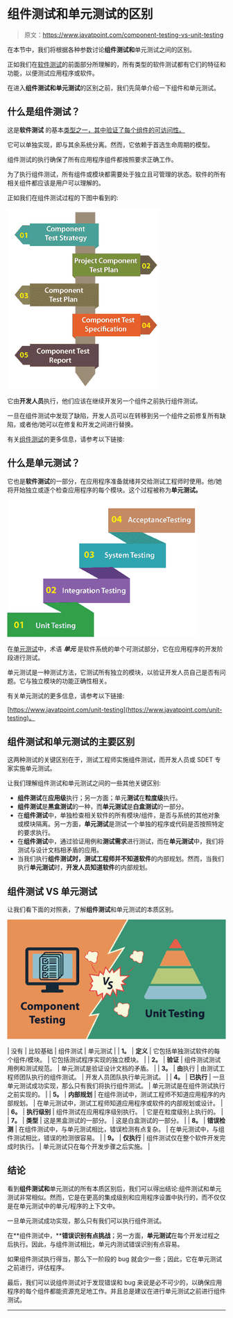 # 组件测试和单元测试的区别

> 原文：<https://www.javatpoint.com/component-testing-vs-unit-testing>

在本节中，我们将根据各种参数讨论**组件测试和**单元测试之间的区别。

正如我们在[软件测试](https://www.javatpoint.com/software-testing-tutorial)的前面部分所理解的，所有类型的软件测试都有它们的特征和功能，以便测试应用程序或软件。

在进入**组件测试和单元测试**的区别之前，我们先简单介绍一下组件和单元测试。

## 什么是组件测试？

这是**软件测试** 的基本[类型之一，其中验证了每个组件的可访问性。](https://www.javatpoint.com/types-of-software-testing)

它可以单独实现，即与其余系统分离。然而，它依赖于首选生命周期的模型。

组件测试的执行确保了所有应用程序组件都按照要求正确工作。

为了执行组件测试，所有组件或模块都需要处于独立且可管理的状态。软件的所有相关组件都应该是用户可以理解的。

正如我们在组件测试过程的下图中看到的:

![The Difference between Component Testing and Unit Testing](img/733b505fe94d6a9479500cea270a9c68.png)

它由**开发人员**执行，他们应该在继续开发另一个组件之前执行组件测试。

一旦在组件测试中发现了缺陷，开发人员可以在转移到另一个组件之前修复所有缺陷，或者他/她可以在修复和开发之间进行替换。

有关[组件测试](component-testing)的更多信息，请参考以下链接:

## 什么是单元测试？

它也是**软件测试**的一部分，在应用程序准备就绪并交给测试工程师时使用。他/她将开始独立或逐个检查应用程序的每个模块。这个过程被称为**单元测试。**

![The Difference between Component Testing and Unit Testing](img/90155154fa5ab50a853161e885ee88e9.png)

在[单元测试](https://www.javatpoint.com/unit-testing)中，术语 ***单元*** 是软件系统的单个可测试部分，它在应用程序的开发阶段进行测试。

单元测试是一种测试方法，它测试所有独立的模块，以验证开发人员自己是否有问题。它与独立模块的功能正确性相关。

有关单元测试的更多信息，请参考以下链接:

[https://www.javatpoint.com/unit-testing](https://www.javatpoint.com/unit-testing)。

## 组件测试和单元测试的主要区别

这两种测试的关键区别在于，测试工程师实施组件测试，而开发人员或 SDET 专家实施单元测试。

让我们理解组件测试和单元测试之间的一些其他关键区别:

*   **组件测试**在**应用级**执行；另一方面；单元**测试**在**粒度级**执行。
*   **组件测试**是**黑盒测试**的一种，而**单元测试**是**白盒测试**的一部分。
*   在**组件测试**中，单独检查相关软件的所有模块/组件，是否与系统的其他对象或模块隔离。另一方面，**单元测试**是测试一个单独的程序或代码是否按照特定的要求执行。
*   在**组件测试**中，通过验证用例和**测试需求**进行测试，而在**单元测试**中，我们将测试与设计文档相矛盾的应用。
*   当我们执行**组件测试时，测试工程师并不知道软件**的内部规划。然而，当我们执行**单元测试**时，**开发人员知道软件**的内部规划。

## 组件测试 VS 单元测试

让我们看下面的对照表，了解**组件测试**和单元测试的本质区别。

![The Difference between Component Testing and Unit Testing](img/933d9187d02b9a2f5c6b4eba42fd1145.png)

| 没有 | 比较基础 | 组件测试 | 单元测试 |
| **1。** | **定义** | 它包括单独测试软件的每个组件/模块。 | 它包括测试程序实现的独立模块。 |
| **2。** | **验证** | 组件测试测试用例和测试规范。 | 单元测试是验证设计文档的矛盾。 |
| **3。** | **由**执行 | 由测试工程师团队执行的组件测试。 | 开发人员团队执行单元测试。 |
| **4。** | **已执行** | 一旦单元测试成功实现，那么只有我们将执行组件测试。 | 单元测试是在组件测试执行之前实现的。 |
| **5。** | **内部规划** | 在组件测试中，测试工程师不知道应用程序的内部规划。 | 在单元测试中，测试工程师知道应用程序或软件的内部规划或设计。 |
| **6。** | **执行级别** | 组件测试在应用程序级别执行。 | 它是在粒度级别上执行的。 |
| **7。** | **类型** | 这是黑盒测试的一部分。 | 这是白盒测试的一部分。 |
| **8。** | **错误检测** | 在组件测试中，与单元测试相比，错误检测有点复杂。 | 在单元测试中，与组件测试相比，错误的检测很容易。 |
| **9。** | **仅执行** | 组件测试仅在整个软件开发完成时执行。 | 单元测试只在每个开发步骤之后实施。 |

## 结论

看到**组件测试和**单元测试的所有本质区别后，我们可以得出结论:组件测试和单元测试非常相似。然而，它是在更高的集成级别和应用程序设置中执行的，而不仅仅是在单元测试中的单元/程序的上下文中。

一旦单元测试成功实现，那么只有我们可以执行组件测试。

在**组件测试中，****错误识别有点挑战**；另一方面，**单元测试**在每个开发过程之后执行。因此，与组件测试相比，单元内测试错误识别有点容易。

如果组件测试执行得当，那么下一阶段的 bug 就会少一些；因此，它在单元测试之前进行，评估程序。

最后，我们可以说组件测试对于发现错误和 bug 来说是必不可少的，以确保应用程序的每个组件都能资源充足地工作。并且总是建议在进行单元测试之前进行组件测试。

* * *